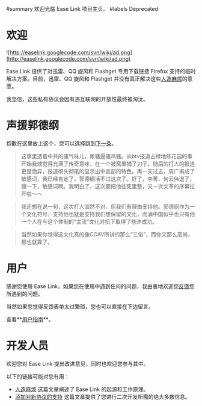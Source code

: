 ﻿#summary 欢迎光临 Ease Link 项目主页。
#labels Deprecated
# 欢迎 #

![http://easelink.googlecode.com/svn/wiki/ad.png](http://easelink.googlecode.com/svn/wiki/ad.png)

Ease Link 提供了对迅雷、QQ 旋风和 Flashget 专用下载链接 Firefox 支持的临时解决方案。目前，迅雷、QQ 旋风和 Flashget 并没有真正解决这些[人造麻烦](Troubles.md)的意愿。

我坚信，这些私有协议会因有违互联网的开放性最终被淘汰。

# 声援郭德纲 #

抱歉在这里放上这个，您可以选择跳到[下一条](Welcome#%E7%94%A8%E6%88%B7.md)。

> 这事里透着中共的骚气味儿，尿骚逼骚鸡骚。从btv报道占绿地修花园的事开始我就觉得充满了传奇意味，在一个被窝里捅了刀子。随后的打人的报道更是诡异，报道彻头彻尾的显示出中宣部的特色。再一天过去，周广甫成了敏感词，我已经肯定了，郭德纲活不过这次了。好了，李菁、何云伟退了，搜一下，敏感词啊。我明白了，这次要把他往死里整，又一次文革的序幕拉开啦～～

> 我还想在说一句，这次打人固然不对，但我们有理由支持他。郭德纲作为一个文化符号，支持他也就是支持我们想保留的文化，而满中国似乎也只有他一个人在与这个体制的“主流”文化对抗下取得了些许成功。

> 当然如果你觉得这文化真的像CCAV所讲的那么“三俗”，而你又那么高尚，那也就算了。

# 用户 #

感谢您使用 Ease Link，如果您在使用中遇到任何的问题，我由衷地欢迎您[反馈](http://code.google.com/p/easelink/issues/entry)您所遇到的问题。

当然如果您觉得反馈表单太过繁琐，您也可以直接在下边留言。

查看**[用户指南](User_Guide.md)**。

# 开发人员 #

欢迎您对 Ease Link 提出改进意见，同时也欢迎您参与其中。

以下的链接可能对您有用：

  * [人造麻烦](Troubles.md) 这篇文章阐述了 Ease Link 的起源和工作原理。
  * [添加对新协议的支持](Add_New_Protocol.md) 这篇文章提供了您进行二次开发所需的绝大多数信息。